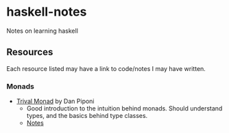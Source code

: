 haskell-notes
=============

Notes on learning haskell

## Resources
Each resource listed may have a link to code/notes I may have written.
### Monads
* [Trival Monad](http://blog.sigfpe.com/2007/04/trivial-monad.html) by Dan Piponi
  - Good introduction to the intuition behind monads. Should understand types, and the basics behind type classes.
  - [Notes](trivial-monad/README.md)
